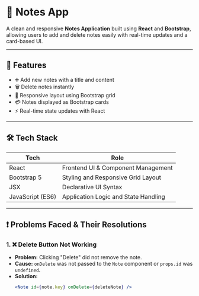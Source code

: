 # 📝 Notes App

A clean and responsive **Notes Application** built using **React** and **Bootstrap**, allowing users to add and delete notes easily with real-time updates and a card-based UI.

---

## 🚀 Features

- ➕ Add new notes with a title and content
- 🗑️ Delete notes instantly
- 🧱 Responsive layout using Bootstrap grid
- 💳 Notes displayed as Bootstrap cards
- ⚡ Real-time state updates with React

---

## 🛠️ Tech Stack

| Tech             | Role                                    |
|------------------|-----------------------------------------|
| React            | Frontend UI & Component Management      |
| Bootstrap 5      | Styling and Responsive Grid Layout      |
| JSX              | Declarative UI Syntax                   |
| JavaScript (ES6) | Application Logic and State Handling    |

---

## ❗ Problems Faced & Their Resolutions

### 1. ❌ **Delete Button Not Working**
- **Problem:** Clicking "Delete" did not remove the note.
- **Cause:** `onDelete` was not passed to the `Note` component or `props.id` was `undefined`.
- **Solution:**
  ```jsx
  <Note id={note.key} onDelete={deleteNote} />